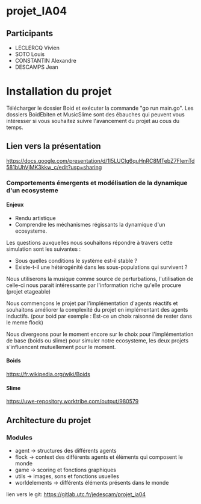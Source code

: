 # projet_IA04

## Participants

- LECLERCQ Vivien
- SOTO Louis 
- CONSTANTIN Alexandre 
- DESCAMPS Jean

# Installation du projet
Télécharger le dossier Boid et exécuter la commande "go run main.go". Les dossiers BoidEbiten et MusicSlime sont des ébauches qui peuvent vous intéresser si vous souhaitez suivre l'avancement du projet au cous du temps.

## Lien vers la présentation
https://docs.google.com/presentation/d/1l5LUCIg6quHnRC8MTebZ7FlemTd581bUhVjMK3kkw_c/edit?usp=sharing

### Comportements émergents et modélisation de la dynamique d'un ecosysteme

#### Enjeux 

- Rendu artistique 
- Comprendre les méchanismes régissants la dynamique d'un ecosysteme. 

Les questions auxquelles nous souhaitons répondre à travers cette simulation sont les suivantes : 

- Sous quelles conditions le système est-il stable ? 
- Existe-t-il une hétérogénité dans les sous-populations qui survivent ?

Nous utiliserons la musique comme source de perturbations, l'utilisation de celle-ci nous parait intéressante par l'information riche qu'elle procure (projet etageable)

Nous commençons le projet par l'implémentation d'agents réactifs et souhaitons améliorer la complexité du projet en implémentant des agents inductifs. (pour boid par exemple : Est-ce un choix raisonné de rester dans le meme flock)
 
Nous divergeons pour le moment encore sur le choix  pour l'implémentation de base (boids ou slime) pour simuler notre ecosysteme, les deux projets s'influencent mutuellement pour le moment.

#### Boids 
https://fr.wikipedia.org/wiki/Boids

#### Slime
https://uwe-repository.worktribe.com/output/980579

## Architecture du projet 

### Modules 

- agent -> structures des différents agents
- flock -> context des différents agents et éléments qui composent le monde
- game -> scoring et fonctions graphiques 
- utils -> images, sons et fonctions usuelles
- worldelements -> différents éléments présents dans le monde





lien vers le git:  https://gitlab.utc.fr/jedescam/projet_ia04
